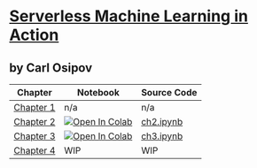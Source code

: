 # [Serverless Machine Learning in Action](https://www.manning.com/books/serverless-machine-learning-in-action?a_aid=osipov&a_bid=fa913283&)

## by Carl Osipov

| Chapter | Notebook | Source Code |
|---------|-------------|-------------|
|[Chapter 1](https://livebook.manning.com/book/serverless-machine-learning-in-action/chapter-1?a_aid=osipov&a_bid=fa913283&)|n/a|n/a|
|[Chapter 2](https://livebook.manning.com/book/serverless-machine-learning-in-action/chapter-2?a_aid=osipov&a_bid=fa913283&)|[![Open In Colab](https://colab.research.google.com/assets/colab-badge.svg)](https://colab.research.google.com/github/osipov/smlbook/blob/master/ch2.ipynb)|[ch2.ipynb](https://github.com/osipov/smlbook/blob/master/ch2.ipynb)|
|[Chapter 3](https://livebook.manning.com/book/serverless-machine-learning-in-action/chapter-3?a_aid=osipov&a_bid=fa913283&)|[![Open In Colab](https://colab.research.google.com/assets/colab-badge.svg)](https://colab.research.google.com/github/osipov/smlbook/blob/master/ch3.ipynb)|[ch3.ipynb](https://github.com/osipov/smlbook/blob/master/ch3.ipynb)|
|[Chapter 4](https://livebook.manning.com/book/serverless-machine-learning-in-action/chapter-4?a_aid=osipov&a_bid=fa913283&)|WIP|WIP|


